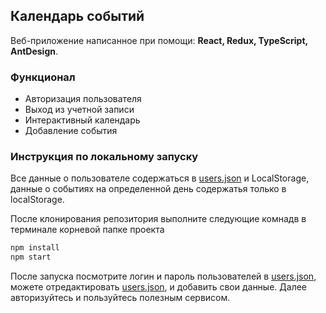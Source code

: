 ## Календарь событий
Веб-приложение написанное при помощи: **React, Redux, TypeScript, AntDesign**.

### Функционал
- Авторизация пользователя
- Выход из учетной записи
- Интерактивный календарь
- Добавление события

### Инструкция по локальному запуску
Все данные о пользователе содержаться в [users.json](https://github.com/kartemdev/calendar-events/blob/master/public/users.json) и LocalStorage, данные о событиях на определенной день содержатья только в localStorage.

После клонирования репозитория выполните следующие комнадв в терминале корневой папке проекта
```sh
npm install
npm start
```
После запуска посмотрите логин и пароль пользователей в [users.json](https://github.com/kartemdev/calendar-events/blob/master/public/users.json), можете отредактировать [users.json](https://github.com/kartemdev/calendar-events/blob/master/public/users.json), и добавить свои данные. Далее авторизуйтесь и пользуйтесь полезным сервисом.
